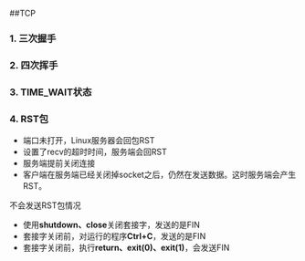 ##TCP

### 1. 三次握手

### 2. 四次挥手

### 3. TIME_WAIT状态

### 4. RST包

- 端口未打开，Linux服务器会回包RST
-  设置了recv的超时时间，服务端会回RST
- 服务端提前关闭连接
-  客户端在服务端已经关闭掉socket之后，仍然在发送数据。这时服务端会产生RST。 

不会发送RST包情况

*  使用**shutdown、close**关闭套接字，发送的是FIN 
*   套接字关闭前，对运行的程序**Ctrl+C**，发送的是FIN 
*  套接字关闭前，执行**return、exit(0)、exit(1)**，会发送FIN 

